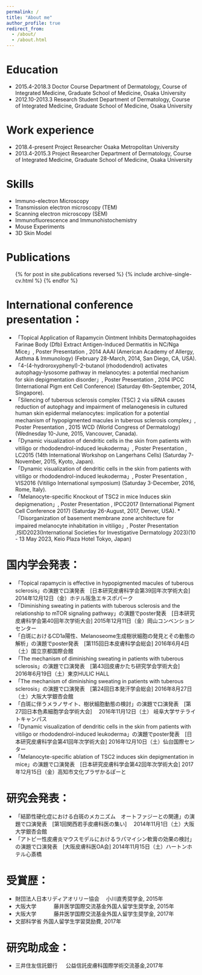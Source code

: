 ```yaml
---
permalink: /
title: "About me"
author_profile: true
redirect_from: 
  - /about/
  - /about.html
---
```


Education
======
* 2015.4-2018.3     Doctor Course
Department of Dermatology, Course of Integrated Medicine, Graduate School of Medicine, Osaka University
* 2012.10-2013.3     Research Student
Department of Dermatology, Course of Integrated Medicine, Graduate School of Medicine, Osaka University

Work experience
======
* 2018.4-present  Project Researcher
Osaka Metropolitan University
* 2013.4-2015.3  Project Researcher
Department of Dermatology, Course of Integrated Medicine, Graduate School of Medicine, Osaka University
  
Skills
======
* Immuno-electron Microscopy 
* Transmission electron microscopy (TEM)
* Scanning electron microscopy (SEM) 
* Immunofluorescence and Immunohistochemistry
* Mouse Experiments
* 3D Skin Model

Publications
======
  <ul>{% for post in site.publications reversed %}
    {% include archive-single-cv.html %}
  {% endfor %}</ul>
  
International conference presentation：
======
* 「Topical Application of Rapamycin Ointment Inhibits Dermatophagoides Farinae Body (Dfb) Extract Antigen-Induced Dermatitis in NC/Nga Mice」, Poster Presentation , 2014 AAAI (American Academy of Allergy, Asthma & Immunology) (February 28-March, 2014, San Diego, CA, USA).
* 「4-(4-hydroroxyphenyl)-2-butanol (rhododendrol) activates autophagy-lysosome pathway in melanocytes: a potential mechanism for skin depigmentation disorder」, Poster Presentation , 2014 IPCC (International Pigm ent Cell Conference) (Saturday 6th-September, 2014, Singapore).
* 「Silencing of tuberous sclerosis complex (TSC) 2 via siRNA causes reduction of autophagy and impairment of melanogenesis in cultured human skin epidermal melanocytes: implication for a potential mechanism of hypopigmented macules in tuberous sclerosis complex」, Poster Presentation , 2015 WCD (World Congress of Dermatology) (Wednesday 10-June, 2015, Vancouver, Canada).
* 「Dynamic visualization of dendritic cells in the skin from patients with vitiligo or rhododendrol-induced leukoderma」, Poster Presentation , LC2015 (14th International Workshop on Langerhans Cells) (Saturday 7-November, 2015, Kyoto, Japan).
* 「Dynamic visualization of dendritic cells in the skin from patients with vitiligo or rhododendrol-induced leukoderma」, Poster Presentation ,　VIS2016 (Vitiligo International symposium) (Saturday 3-December, 2016, Rome, Italy).
* 「Melanocyte-specific Knockout of TSC2 in mice Induces skin depigmenation」, Poster Presentation , IPCC2017 (International Pigment Cell Conference 2017) (Saturday 26-August, 2017, Denver, USA).
*「Disorganization of basement membrane zone architecture for impaired melanocyte inhabitation in vitiligo」, Poster Presentation ,ISID2023(International Societies for Investigative Dermatology 2023)(10 - 13 May 2023, Keio Plaza Hotel Tokyo, Japan)

国内学会発表：
======
* 「Topical rapamycin is effective in hypopigmented macules of tuberous sclerosis」の演題で口演発表　[日本研究皮膚科学会第39回年次学術大会] 2014年12月12日（金）ホテル阪急エキスポパーク
* 「Diminishing sweating in patients with tuberous sclerosis and the relationship to mTOR signaling pathway」の演題でposter発表　[日本研究皮膚科学会第40回年次学術大会] 2015年12月11日（金）岡山コンベンションセンター
* 「白斑におけるCD1a陽性、Melanoseome生成樹状細胞の発見とその動態の解析」の演題でposter発表　[第115回日本皮膚科学会総会] 2016年6月4日（土）国立京都国際会館
* 「The mechanism of diminishing sweating in patients with tuberous sclerosis」の演題で口演発表　[第43回皮膚かたち研究学会学術大会]　 2016年6月19日（土）東京HULIC HALL　
* 「The mechanism of diminishing sweating in patients with tuberous sclerosis」の演題で口演発表　[第24回日本発汗学会総会] 2016年8月27日（土）大阪大学銀杏会館
* 「白斑に伴うメラノサイト、樹状細胞動態の検討」の演題で口演発表　[第27回日本色素細胞学会学術大会]　 2016年11月12日（土） 岐阜大学サテライトキャンパス
* 「Dynamic visualization of dendritic cells in the skin from patients with vitiligo or rhododendrol-induced leukoderma」の演題でposter発表　[日本研究皮膚科学会第41回年次学術大会] 2016年12月10日（土）仙台国際センター
* 「Melanocyte-specific ablation of TSC2 induces skin depigmentation in mice」の演題で口演発表　[日本研究皮膚科学会第42回年次学術大会] 2017年12月15日（金）高知市文化プラザかるぽーと


研究会発表：
======
* 「結節性硬化症における白斑のメカニズム　オートファジーとの関連」の演題で口演発表　[第1回関西若手皮膚科医の集い] 　2014年11月1日（土）大阪大学銀杏会館
* 「アトピー性皮膚炎マウスモデルにおけるラパマイシン軟膏の効果の検討」の演題で口演発表　[大阪皮膚科医OA会] 2014年11月15日（土）ハートンホテル心斎橋

受賞歴：
======
* 財団法人日本リディアオリリー協会　 小川直秀奨学金, 2015年
* 大阪大学　　　 藤井医学国際交流基金外国人留学生奨学金, 2015年
* 大阪大学　　　 藤井医学国際交流基金外国人留学生奨学金, 2017年
* 文部科学省          外国人留学生学習奨励費, 2017年

研究助成金：
======
* 三井住友信託銀行           　 公益信託皮膚科国際学術交流基金,2017年